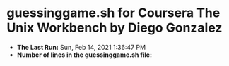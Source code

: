 # guessinggame.sh for Coursera The Unix Workbench by Diego Gonzalez
* **The Last Run:** Sun, Feb 14, 2021  1:36:47 PM 
* **Number of lines in the guessinggame.sh file:** 
